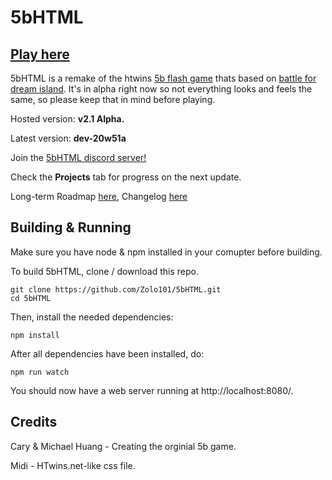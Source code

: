 # 5bHTML

## [Play here](https://5b.zelo.dev/)

5bHTML is a remake of the htwins [5b flash game](https://bfdi.tv/5b/) thats based on [battle for dream island](https://www.youtube.com/user/jacknjellify). It's in alpha right now so not everything looks and feels the same, so please keep that in mind before playing.

Hosted version: **v2.1 Alpha.**

Latest version: **dev-20w51a**

Join the [5bHTML discord server!](https://discord.gg/um5KWabefm)

Check the **Projects** tab for progress on the next update.

Long-term Roadmap [here](docs/ROADMAP.md), Changelog [here](docs/CHANGELOG.md)

## Building & Running

Make sure you have node & npm installed in your comupter before building.

To build 5bHTML, clone / download this repo.

```
git clone https://github.com/Zolo101/5bHTML.git
cd 5bHTML
```

Then, install the needed dependencies:

`npm install`

After all dependencies have been installed, do:

`npm run watch`

You should now have a web server running at http://localhost:8080/.

## Credits

Cary & Michael Huang - Creating the orginial 5b game.

Midi - HTwins.net-like css file.